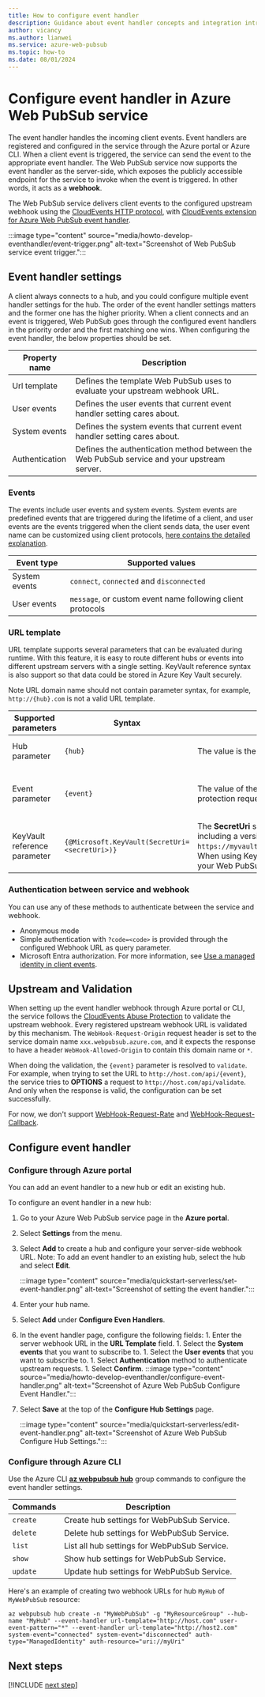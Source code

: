 ```yaml
---
title: How to configure event handler
description: Guidance about event handler concepts and integration introduction when develop with Azure Web PubSub service.
author: vicancy
ms.author: lianwei
ms.service: azure-web-pubsub
ms.topic: how-to
ms.date: 08/01/2024
---
```


# Configure event handler in Azure Web PubSub service

The event handler handles the incoming client events. Event handlers are registered and configured in the service through the Azure portal or Azure CLI. When a client event is triggered, the service can send the event to the appropriate event handler. The Web PubSub service now supports the event handler as the server-side, which exposes the publicly accessible endpoint for the service to invoke when the event is triggered. In other words, it acts as a **webhook**.

The Web PubSub service delivers client events to the configured upstream webhook using the [CloudEvents HTTP protocol](https://github.com/cloudevents/spec/blob/v1.0.1/http-protocol-binding.md), with [CloudEvents extension for Azure Web PubSub event handler](reference-cloud-events.md).

:::image type="content" source="media/howto-develop-eventhandler/event-trigger.png" alt-text="Screenshot of Web PubSub service event trigger.":::

## Event handler settings

A client always connects to a hub, and you could configure multiple event handler settings for the hub. The order of the event handler settings matters and the former one has the higher priority. When a client connects and an event is triggered, Web PubSub goes through the configured event handlers in the priority order and the first matching one wins. When configuring the event handler, the below properties should be set.

|Property name | Description |
|--|--|
| Url template | Defines the template Web PubSub uses to evaluate your upstream webhook URL. |
| User events | Defines the user events that current event handler setting cares about. |
| System events | Defines the system events that current event handler setting cares about. |
| Authentication | Defines the authentication method between the Web PubSub service and your upstream server. |

### Events

The events include user events and system events. System events are predefined events that are triggered during the lifetime of a client, and user events are the events triggered when the client sends data, the user event name can be customized using client protocols, [here contains the detailed explanation](concept-service-internals.md#client-protocol).

Event type | Supported values |
|--|--|
System events | `connect`, `connected` and `disconnected` |
User events | `message`, or custom event name following client protocols |

### URL template

URL template supports several parameters that can be evaluated during runtime. With this feature, it is easy to route different hubs or events into different upstream servers with a single setting. KeyVault reference syntax is also support so that data could be stored in Azure Key Vault securely.

Note URL domain name should not contain parameter syntax, for example, `http://{hub}.com` is not a valid URL template.

| Supported parameters | Syntax | Description | Samples |
|--|--|--|--|
| Hub parameter | `{hub}` | The value is the hub that the client connects to. | When a client connects to `client/hubs/chat`, a URL template `http://host.com/api/{hub}` evaluates to `http://host.com/api/chat` because for this client, hub is `chat`. |
| Event parameter | `{event}` | The value of the triggered event. `event` values are listed [here](#events).The event value for abuse protection requests is `validate` as explained [here](#upstream-and-validation). | If there is a URL template `http://host.com/api/{hub}/{event}` configured for event `connect`, When a client connects to `client/hubs/chat`, Web PubSub initiates a POST request to the evaluated URL `http://host.com/api/chat/connect` when the client is connecting, since for this client event, hub is `chat` and the event triggering this event handler setting is `connect`.  |
| KeyVault reference parameter | `{@Microsoft.KeyVault(SecretUri=<secretUri>)}` | The **SecretUri** should be the full data-plane URI of a secret in the vault, optionally including a version, e.g., `https://myvault.vault.azure.net/secrets/mysecret/` or `https://myvault.vault.azure.net/secrets/mysecret/ec96f02080254f109c51a1f14cdb1931`. When using KeyVault reference, you also need to configure the authentication between your Web PubSub service and your KeyVault service, check [here](howto-use-managed-identity.md#use-a-managed-identity-for-key-vault-reference) for detailed steps. | `@Microsoft.KeyVault(SecretUri=https://myvault.vault.azure.net/secrets/mysecret/)` |

### Authentication between service and webhook

You can use any of these methods to authenticate between the service and webhook.

- Anonymous mode
- Simple authentication with `?code=<code>` is provided through the configured Webhook URL as query parameter.
- Microsoft Entra authorization. For more information, see [Use a managed identity in client events](howto-use-managed-identity.md#use-a-managed-identity-in-client-events-scenarios).

## Upstream and Validation

When setting up the event handler webhook through Azure portal or CLI, the service follows the [CloudEvents Abuse Protection](https://github.com/cloudevents/spec/blob/v1.0/http-webhook.md#4-abuse-protection) to validate the upstream webhook. Every registered upstream webhook URL is validated by this mechanism. The `WebHook-Request-Origin` request header is set to the service domain name `xxx.webpubsub.azure.com`, and it expects the response to have a header `WebHook-Allowed-Origin` to contain this domain name or `*`.

When doing the validation, the `{event}` parameter is resolved to `validate`. For example, when trying to set the URL to `http://host.com/api/{event}`, the service tries to **OPTIONS** a request to `http://host.com/api/validate`. And only when the response is valid, the configuration can be set successfully.

For now, we don't support [WebHook-Request-Rate](https://github.com/cloudevents/spec/blob/v1.0/http-webhook.md#414-webhook-request-rate) and [WebHook-Request-Callback](https://github.com/cloudevents/spec/blob/v1.0/http-webhook.md#413-webhook-request-callback).


## Configure event handler

### Configure through Azure portal

You can add an event handler to a new hub or edit an existing hub.

To configure an event handler in a new hub:

1. Go to your Azure Web PubSub service page in the **Azure portal**.
1. Select **Settings** from the menu.
1. Select **Add** to create a hub and configure your server-side webhook URL. Note: To add an event handler to an existing hub, select the hub and select **Edit**.

   :::image type="content" source="media/quickstart-serverless/set-event-handler.png" alt-text="Screenshot of setting the event handler.":::

1. Enter your hub name.
1. Select **Add** under **Configure Even Handlers**.
1. In the event handler page, configure the following fields: 1. Enter the server webhook URL in the **URL Template** field. 1. Select the **System events** that you want to subscribe to. 1. Select the **User events** that you want to subscribe to. 1. Select **Authentication** method to authenticate upstream requests. 1. Select **Confirm**.
   :::image type="content" source="media/howto-develop-eventhandler/configure-event-handler.png" alt-text="Screenshot of Azure Web PubSub Configure Event Handler.":::

1. Select **Save** at the top of the **Configure Hub Settings** page.

   :::image type="content" source="media/quickstart-serverless/edit-event-handler.png" alt-text="Screenshot of Azure Web PubSub Configure Hub Settings.":::

### Configure through Azure CLI

Use the Azure CLI [**az webpubsub hub**](/cli/azure/webpubsub/hub) group commands to configure the event handler settings.

| Commands | Description                                  |
| -------- | -------------------------------------------- |
| `create` | Create hub settings for WebPubSub Service.   |
| `delete` | Delete hub settings for WebPubSub Service.   |
| `list`   | List all hub settings for WebPubSub Service. |
| `show`   | Show hub settings for WebPubSub Service.     |
| `update` | Update hub settings for WebPubSub Service.   |

Here's an example of creating two webhook URLs for hub `MyHub` of `MyWebPubSub` resource:

```azurecli-interactive
az webpubsub hub create -n "MyWebPubSub" -g "MyResourceGroup" --hub-name "MyHub" --event-handler url-template="http://host.com" user-event-pattern="*" --event-handler url-template="http://host2.com" system-event="connected" system-event="disconnected" auth-type="ManagedIdentity" auth-resource="uri://myUri"
```

## Next steps

[!INCLUDE [next step](includes/include-next-step.md)]
